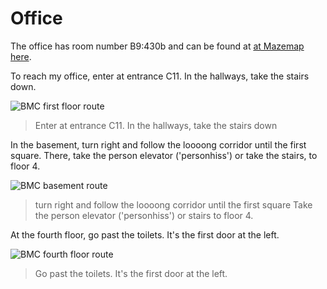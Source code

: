 # Office

The office has room number B9:430b and can be found at [at Mazemap here](https://use.mazemap.com/#v=1&zlevel=4&center=17.635980,59.841862&zoom=19.9&campusid=49&desttype=poi&dest=386656).

To reach my office, enter at entrance C11. In the hallways, take the stairs down.

![BMC first floor route](bmc_floor_1_with_route.png)

> Enter at entrance C11. In the hallways, take the stairs down

In the basement, turn right and follow the loooong corridor
until the first square. There, take the person elevator ('personhiss')
or take the stairs, to floor 4.

![BMC basement route](bmc_floor_k1_with_route.png)

> turn right and follow the loooong corridor until the first square
> Take the person elevator ('personhiss') or stairs to floor 4.

At the fourth floor, go past the toilets. It's the first door at the left.

![BMC fourth floor route](bmc_floor_4_with_route.png)

> Go past the toilets. It's the first door at the left.

